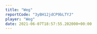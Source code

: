 ```yaml
---
title: "Weg"
reportCode: "3yBH12jdCP9bLTYJ"
player: "Weg"
date: 2021-06-07T18:57:55.202000+00:00
---
```

